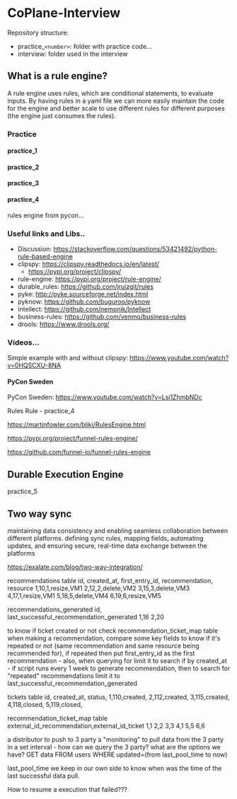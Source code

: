 # CoPlane-Interview

Repository structure:
- practice_`<number>`: folder with practice code...
- interview: folder used in the interview

## What is a rule engine?

A rule engine uses rules, which are conditional statements, to evaluate inputs. By having rules in a yaml file we can more easily maintain the code for the engine and better scale to use different rules for different purposes (the engine just consumes the rules).

### Practice

#### practice_1

#### practice_2

#### practice_3

#### practice_4

rules engine from pycon...

### Useful links and Libs..

- Discussion: https://stackoverflow.com/questions/53421492/python-rule-based-engine
- clipspy: https://clipspy.readthedocs.io/en/latest/
  - https://pypi.org/project/clipspy/
- rule-engine: https://pypi.org/project/rule-engine/
- durable_rules: https://github.com/jruizgit/rules
- pyke: http://pyke.sourceforge.net/index.html
- pyknow: https://github.com/buguroo/pyknow
- intellect: https://github.com/nemonik/Intellect
- business-rules: https://github.com/venmo/business-rules
- drools: https://www.drools.org/

### Videos...

Simple example with and without clipspy: https://www.youtube.com/watch?v=0HQSCXU-8NA

#### PyCon Sweden
PyCon Sweden: https://www.youtube.com/watch?v=Lsi1ZhmbNDc

Rules Rule - practice_4

https://martinfowler.com/bliki/RulesEngine.html

https://pypi.org/project/funnel-rules-engine/

https://github.com/funnel-io/funnel-rules-engine

## Durable Execution Engine

practice_5

## Two way sync

maintaining data consistency and enabling seamless collaboration between different platforms. defining sync rules, mapping fields, automating updates, and ensuring secure, real-time data exchange between the platforms

https://exalate.com/blog/two-way-integration/

recommendations table
id, created_at, first_entry_id, recommendation, resource
1,10,1,resize,VM1
2,12,2,delete,VM2
3,15,3,delete,VM3
4,17,1,resize,VM1
5,18,5,delete,VM4
6,19,6,resize,VM5

recommendations_generated
id, last_successful_recommendation_generated
1,16
2,20

to know if ticket created or not check recommendation_ticket_map table
when making a recommendation, compare some key fields to know if it's repeated or not (same recommendation and same resource being recommended for), if repeated then put first_entry_id as the first recommendation - also, when querying for limit it to search if by created_at - if script runs every 1 week to generate recommendation, then to search for "repeated" recommendations limit it to last_successful_recommendation_generated

tickets table
id, created_at, status, 
1,110,created,
2,112,created,
3,115,created,
4,118,closed,
5,119,closed,

recommendation_ticket_map table
external_id_recommendation,external_id_ticket
1,1
2,2
3,3
4,1
5,5
6,6



a distributor to push to 3 party
a "monitoring" to pull data from the 3 party in a set interval - how can we query the 3 party? what are the options we have?
GET data FROM users WHERE updated=(from last_pool_time to now)

last_pool_time we keep in our own side to know when was the time of the last successful data pull.

How to resume a execution that failed???

